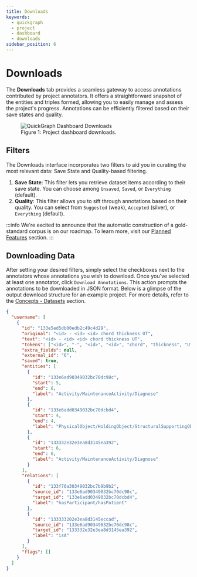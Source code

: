 ```yaml
---
title: Downloads
keywords:
  - quickgraph
  - project
  - dashboard
  - downloads
sidebar_position: 6
---
```


# Downloads

The **Downloads** tab provides a seamless gateway to access annotations contributed by project annotators. It offers a straightforward snapshot of the entities and triples formed, allowing you to easily manage and assess the project's progress. Annotations can be efficiently filtered based on their save states and quality.

<figure style={{textAlign: "center"}}>
  <img
  src={require('../../../../static/img/interface/dashboard/dashboard_download_v1.png').default}
  alt="QuickGraph Dashboard Downloads"
  style={{height:"100%"}}
  />
  <figcaption>Figure 1: Project dashboard downloads.</figcaption>
</figure>

## Filters

The Downloads interface incorporates two filters to aid you in curating the most relevant data: Save State and Quality-based filtering.

1. **Save State**: This filter lets you retrieve dataset items according to their save state. You can choose among `Unsaved`, `Saved`, or `Everything` (default).
2. **Quality**: This filter allows you to sift through annotations based on their quality. You can select from `Suggested` (weak), `Accepted` (silver), or `Everything` (default).

:::info
We're excited to announce that the automatic construction of a gold-standard corpus is on our roadmap. To learn more, visit our [Planned Features](../../../planned-features) section.
:::

## Downloading Data

After setting your desired filters, simply select the checkboxes next to the annotators whose annotations you wish to download. Once you've selected at least one annotator, click `Download Annotations`. This action prompts the annotations to be downloaded in JSON format. Below is a glimpse of the output download structure for an example project. For more details, refer to the [Concepts - Datasets](../../../concepts/datasets) section.

```json
{
  "username": [
    {
      "id": "133e5ed5db00edb2c49c4d29",
      "original": "<id> - <id> <id> chord thickness UT",
      "text": "<id> - <id> <id> chord thickness UT",
      "tokens": ["<id>", "-", "<id>", "<id>", "chord", "thickness", "UT"],
      "extra_fields": null,
      "external_id": "6",
      "saved": true,
      "entities": [
        {
          "id": "133e6ad90349032bc70dc98c",
          "start": 5,
          "end": 6,
          "label": "Activity/MaintenanceActivity/Diagnose"
        },
        {
          "id": "133e6add0349032bc70dcbd4",
          "start": 4,
          "end": 4,
          "label": "PhysicalObject/HoldingObject/StructuralSupportingObject"
        },
        {
          "id": "133332e32e3ea8d3145ea392",
          "start": 6,
          "end": 6,
          "label": "Activity/MaintenanceActivity/Diagnose"
        }
      ],
      "relations": [
        {
          "id": "133f70a30349032bc7b9b9b2",
          "source_id": "133e6ad90349032bc70dc98c",
          "target_id": "133e6add0349032bc70dcbd4",
          "label": "hasParticipant/hasPatient"
        },
        {
          "id": "133333202e3ea8d3145eccad",
          "source_id": "133e6ad90349032bc70dc98c",
          "target_id": "133332e32e3ea8d3145ea392",
          "label": "isA"
        }
      ],
      "flags": []
    }
  ]
}
```
